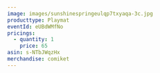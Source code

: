 ```yaml
---
image: images/sunshinespringeulqp7txyaqa-3c.jpg
producttype: Playmat
eventId: eUBdWMfNo
pricings:
  - quantity: 1
    price: 65
asin: s-NTbJWqzHx
merchandise: comiket
---
```

